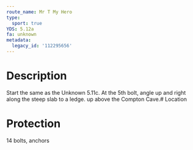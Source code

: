 ```yaml
---
route_name: Mr T My Hero
type:
  sport: true
YDS: 5.12a
fa: unknown
metadata:
  legacy_id: '112295656'
---
```

# Description
Start the same as the Unknown 5.11c. At the 5th bolt, angle up and right along the steep slab to a ledge. up above the Compton Cave.# Location
# Protection
14 bolts, anchors